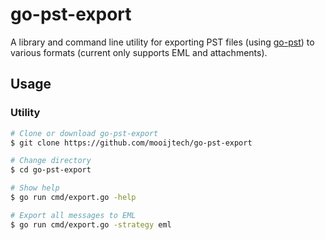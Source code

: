 # go-pst-export

A library and command line utility for exporting PST files (using [go-pst](https://github.com/mooijtech/go-pst)) to various formats (current only supports EML and attachments).

## Usage

### Utility
```bash
# Clone or download go-pst-export
$ git clone https://github.com/mooijtech/go-pst-export

# Change directory
$ cd go-pst-export

# Show help
$ go run cmd/export.go -help

# Export all messages to EML
$ go run cmd/export.go -strategy eml
```
